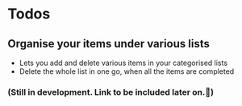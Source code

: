 # Todos

## Organise your items under various lists

-   Lets you add and delete various items in your categorised lists
-   Delete the whole list in one go, when all the items are completed

### (Still in development. Link to be included later on.🙂)
